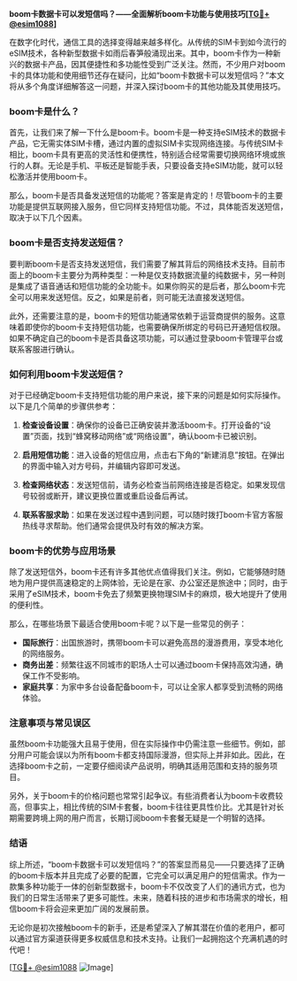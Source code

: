 **boom卡数据卡可以发短信吗？——全面解析boom卡功能与使用技巧[[TG💪+ @esim1088](https://t.me/s/esim1088)]**

在数字化时代，通信工具的选择变得越来越多样化。从传统的SIM卡到如今流行的eSIM技术，各种新型数据卡如雨后春笋般涌现出来。其中，boom卡作为一种新兴的数据卡产品，因其便捷性和多功能性受到广泛关注。然而，不少用户对boom卡的具体功能和使用细节还存在疑问，比如“boom卡数据卡可以发短信吗？”本文将从多个角度详细解答这一问题，并深入探讨boom卡的其他功能及其使用技巧。

### boom卡是什么？

首先，让我们来了解一下什么是boom卡。boom卡是一种支持eSIM技术的数据卡产品，它无需实体SIM卡槽，通过内置的虚拟SIM卡实现网络连接。与传统SIM卡相比，boom卡具有更高的灵活性和便携性，特别适合经常需要切换网络环境或旅行的人群。无论是手机、平板还是智能手表，只要设备支持eSIM功能，就可以轻松激活并使用boom卡。

那么，boom卡是否具备发送短信的功能呢？答案是肯定的！尽管boom卡的主要功能是提供互联网接入服务，但它同样支持短信功能。不过，具体能否发送短信，取决于以下几个因素。

### boom卡是否支持发送短信？

要判断boom卡是否支持发送短信，我们需要了解其背后的网络技术支持。目前市面上的boom卡主要分为两种类型：一种是仅支持数据流量的纯数据卡，另一种则是集成了语音通话和短信功能的全功能卡。如果你购买的是后者，那么boom卡完全可以用来发送短信。反之，如果是前者，则可能无法直接发送短信。

此外，还需要注意的是，boom卡的短信功能通常依赖于运营商提供的服务。这意味着即使你的boom卡支持短信功能，也需要确保所绑定的号码已开通短信权限。如果不确定自己的boom卡是否具备这项功能，可以通过登录boom卡管理平台或联系客服进行确认。

### 如何利用boom卡发送短信？

对于已经确定boom卡支持短信功能的用户来说，接下来的问题是如何实际操作。以下是几个简单的步骤供参考：

1. **检查设备设置**：确保你的设备已正确安装并激活boom卡。打开设备的“设置”页面，找到“蜂窝移动网络”或“网络设置”，确认boom卡已被识别。
   
2. **启用短信功能**：进入设备的短信应用，点击右下角的“新建消息”按钮。在弹出的界面中输入对方号码，并编辑内容即可发送。

3. **检查网络状态**：发送短信前，请务必检查当前网络连接是否稳定。如果发现信号较弱或断开，建议更换位置或重启设备后再试。

4. **联系客服求助**：如果在发送过程中遇到问题，可以随时拨打boom卡官方客服热线寻求帮助。他们通常会提供及时有效的解决方案。

### boom卡的优势与应用场景

除了发送短信外，boom卡还有许多其他优点值得我们关注。例如，它能够随时随地为用户提供高速稳定的上网体验，无论是在家、办公室还是旅途中；同时，由于采用了eSIM技术，boom卡免去了频繁更换物理SIM卡的麻烦，极大地提升了使用的便利性。

那么，在哪些场景下最适合使用boom卡呢？以下是一些常见的例子：

- **国际旅行**：出国旅游时，携带boom卡可以避免高昂的漫游费用，享受本地化的网络服务。
- **商务出差**：频繁往返不同城市的职场人士可以通过boom卡保持高效沟通，确保工作不受影响。
- **家庭共享**：为家中多台设备配备boom卡，可以让全家人都享受到流畅的网络体验。

### 注意事项与常见误区

虽然boom卡功能强大且易于使用，但在实际操作中仍需注意一些细节。例如，部分用户可能会误以为所有boom卡都支持国际漫游，但实际上并非如此。因此，在选择boom卡之前，一定要仔细阅读产品说明，明确其适用范围和支持的服务项目。

另外，关于boom卡的价格问题也常常引起争议。有些消费者认为boom卡收费较高，但事实上，相比传统的SIM卡套餐，boom卡往往更具性价比。尤其是针对长期需要跨境上网的用户而言，长期订阅boom卡套餐无疑是一个明智的选择。

### 结语

综上所述，“boom卡数据卡可以发短信吗？”的答案显而易见——只要选择了正确的boom卡版本并且完成了必要的配置，它完全可以满足用户的短信需求。作为一款集多种功能于一体的创新型数据卡，boom卡不仅改变了人们的通讯方式，也为我们的日常生活带来了更多可能性。未来，随着科技的进步和市场需求的增长，相信boom卡将会迎来更加广阔的发展前景。

无论你是初次接触boom卡的新手，还是希望深入了解其潜在价值的老用户，都可以通过官方渠道获得更多权威信息和技术支持。让我们一起拥抱这个充满机遇的时代吧！

[[TG💪+ @esim1088](https://t.me/s/esim1088) ![Image](https://i.postimg.cc/4NQfJmqS/Snipaste-2025-05-13-00-14-12.png)]